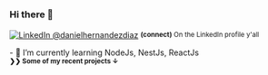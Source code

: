 ### Hi there 👋

<!--
**danielhd94/danielhd94** is a ✨ _special_ ✨ repository because its `README.md` (this file) appears on your GitHub profile.

Here are some ideas to get you started:

- 🔭 I’m currently working on ...
- 🌱 I’m currently learning ...
- 👯 I’m looking to collaborate on ...
- 🤔 I’m looking for help with ...
- 💬 Ask me about ...
- 📫 How to reach me: ...
- 😄 Pronouns: ...
- ⚡ Fun fact: ...
-->
<div align="left">
  <p><a href="https://www.linkedin.com/in/danielhernandezdiaz/"><img alt="LinkedIn @danielhernandezdiaz" align="center" src="https://img.shields.io/badge/LINKEDIN-gray.svg?colorA=6A788D&colorB=6A788D&style=for-the-badge" /></a>&nbsp;<small><strong>(connect)</strong> On the LinkedIn profile y'all</small></p>
</div>
- 🌱 I’m currently learning NodeJs, NestJs, ReactJs
<br>
<small><strong>❯❯ Some of my recent projects ↓</strong></small>
